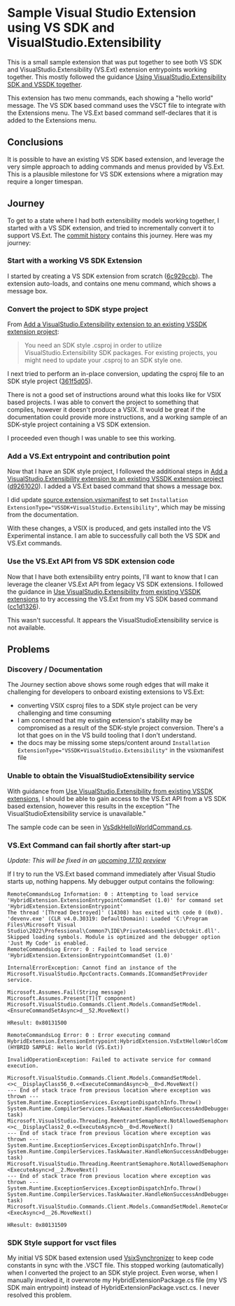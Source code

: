 # Sample Visual Studio Extension using VS SDK and VisualStudio.Extensibility

This is a small sample extension that was put together to see both VS SDK and VisualStudio.Extensibility (VS.Ext) extension entrypoints working together. This mostly followed the guidance [Using VisualStudio.Extensibility SDK and VSSDK together](https://learn.microsoft.com/en-us/visualstudio/extensibility/visualstudio.extensibility/get-started/in-proc-extensions?view=vs-2022).

This extension has two menu commands, each showing a "hello world" message. The VS SDK based command uses the VSCT file to integrate with the Extensions menu. The VS.Ext based command self-declares that it is added to the Extensions menu.

## Conclusions

It is possible to have an existing VS SDK based extension, and leverage the very simple approach to adding commands and menus provided by VS.Ext. This is a plausible milestone for VS SDK extensions where a migration may require a longer timespan.

## Journey

To get to a state where I had both extensibility models working together, I started with a VS SDK extension, and tried to incrementally convert it to support VS.Ext. The [commit history](https://github.com/awschristou/VsSampleHybridExtension/commits/main/) contains this journey. Here was my journey:

### Start with a working VS SDK Extension

I started by creating a VS SDK extension from scratch ([6c929ccb](https://github.com/awschristou/VsSampleHybridExtension/commit/6c929ccb51682fa8e7601a7318226a26db44a93d)). The extension auto-loads, and contains one menu command, which shows a message box.

### Convert the project to SDK stype project

From [Add a VisualStudio.Extensibility extension to an existing VSSDK extension project](https://learn.microsoft.com/en-us/visualstudio/extensibility/visualstudio.extensibility/get-started/in-proc-extensions?view=vs-2022#add-a-visualstudioextensibility-extension-to-an-existing-vssdk-extension-project):

> You need an SDK style .csproj in order to utilize VisualStudio.Extensibility SDK packages. For existing projects, you might need to update your .csproj to an SDK style one.

I next tried to perform an in-place conversion, updating the csproj file to an SDK style project ([361f5d05](https://github.com/awschristou/VsSampleHybridExtension/commit/361f5d0513135d5782a94cc1bb1d6d4ca61ecf65)).

There is not a good set of instructions around what this looks like for VSIX based projects. I was able to convert the project to something that compiles, however it doesn't produce a VSIX. It would be great if the documentation could provide more instructions, and a working sample of an SDK-style project containing a VS SDK extension.

I proceeded even though I was unable to see this working.

### Add a VS.Ext entrypoint and contribution point

Now that I have an SDK style project, I followed the additional steps in [Add a VisualStudio.Extensibility extension to an existing VSSDK extension project](https://learn.microsoft.com/en-us/visualstudio/extensibility/visualstudio.extensibility/get-started/in-proc-extensions?view=vs-2022#add-a-visualstudioextensibility-extension-to-an-existing-vssdk-extension-project) ([d9261020](https://github.com/awschristou/VsSampleHybridExtension/commit/d9261020c4be3ba562194eb2ba15f2e86011f704)). I added a VS.Ext based command that shows a message box.

I did update [source.extension.vsixmanifest](https://github.com/awschristou/VsSampleHybridExtension/commit/d9261020c4be3ba562194eb2ba15f2e86011f704#diff-d2938df1c5b2f08648372307c3f5905d57b4fc599ffd26d287018baf6627784fR8) to set `Installation ExtensionType="VSSDK+VisualStudio.Extensibility"`, which may be missing from the documentation.

With these changes, a VSIX is produced, and gets installed into the VS Experimental instance. I am able to successfully call both the VS SDK and VS.Ext commands.

### Use the VS.Ext API from VS SDK extension code

Now that I have both extensibility entry points, I'll want to know that I can leverage the cleaner VS.Ext API from legacy VS SDK extensions. I followed the guidance in [Use VisualStudio.Extensibility from existing VSSDK extensions](https://learn.microsoft.com/en-us/visualstudio/extensibility/visualstudio.extensibility/get-started/in-proc-extensions?view=vs-2022#use-visualstudioextensibility-from-existing-vssdk-extensions) to try accessing the VS.Ext from my VS SDK based command ([cc1d1326](https://github.com/awschristou/VsSampleHybridExtension/commit/cc1d1326ff1eed78200b5aadc8fad82e096bb786)).

This wasn't successful. It appears the VisualStudioExtensibility service is not available.

## Problems

### Discovery / Documentation

The Journey section above shows some rough edges that will make it challenging for developers to onboard existing extensions to VS.Ext:

- converting VSIX csproj files to a SDK style project can be very challenging and time consuming
- I am concerned that my existing extension's stability may be compromised as a result of the SDK-style project conversion. There's a lot that goes on in the VS build tooling that I don't understand.
- the docs may be missing some steps/content around `Installation ExtensionType="VSSDK+VisualStudio.Extensibility"` in the vsixmanifest file

### Unable to obtain the VisualStudioExtensibility service

With guidance from [Use VisualStudio.Extensibility from existing VSSDK extensions](https://learn.microsoft.com/en-us/visualstudio/extensibility/visualstudio.extensibility/get-started/in-proc-extensions?view=vs-2022#use-visualstudioextensibility-from-existing-vssdk-extensions), I should be able to gain access to the VS.Ext API from a VS SDK based extension, however this results in the exception "The VisualStudioExtensibility service is unavailable."

The sample code can be seen in [VsSdkHelloWorldCommand.cs](https://github.com/awschristou/VsSampleHybridExtension/commit/cc1d1326ff1eed78200b5aadc8fad82e096bb786#diff-d54a7b54fc8535f87c248ffbd8fc2c45d371792a79b37c81eb23f1d36c399b14R104).

### VS.Ext Command can fail shortly after start-up

_Update: This will be fixed in an [upcoming 17.10 preview](https://github.com/microsoft/VSExtensibility/issues/350)_

If I try to run the VS.Ext based command immediately after Visual Studio starts up, nothing happens. My debugger output contains the following:

```
RemoteCommandsLog Information: 0 : Attempting to load service 'HybridExtension.ExtensionEntrypointCommandSet (1.0)' for command set 'HybridExtension.ExtensionEntrypoint'
The thread '[Thread Destroyed]' (14308) has exited with code 0 (0x0).
'devenv.exe' (CLR v4.0.30319: DefaultDomain): Loaded 'C:\Program Files\Microsoft Visual Studio\2022\Professional\Common7\IDE\PrivateAssemblies\Octokit.dll'. Skipped loading symbols. Module is optimized and the debugger option 'Just My Code' is enabled.
RemoteCommandsLog Error: 0 : Failed to load service 'HybridExtension.ExtensionEntrypointCommandSet (1.0)'

InternalErrorException: Cannot find an instance of the Microsoft.VisualStudio.RpcContracts.Commands.ICommandSetProvider service.

Microsoft.Assumes.Fail(String message)
Microsoft.Assumes.Present[T](T component)
Microsoft.VisualStudio.Commands.Client.Models.CommandSetModel.<EnsureCommandSetAsync>d__52.MoveNext()

HResult: 0x80131500

RemoteCommandsLog Error: 0 : Error executing command HybridExtension.ExtensionEntrypoint:HybridExtension.VsExtHelloWorldCommand (HYBRID SAMPLE: Hello World (VS.Ext))

InvalidOperationException: Failed to activate service for command execution.

Microsoft.VisualStudio.Commands.Client.Models.CommandSetModel.<>c__DisplayClass56_0.<<ExecuteCommandAsync>b__0>d.MoveNext()
--- End of stack trace from previous location where exception was thrown ---
System.Runtime.ExceptionServices.ExceptionDispatchInfo.Throw()
System.Runtime.CompilerServices.TaskAwaiter.HandleNonSuccessAndDebuggerNotification(Task task)
Microsoft.VisualStudio.Threading.ReentrantSemaphore.NotAllowedSemaphore.<>c__DisplayClass2_0.<<ExecuteAsync>b__0>d.MoveNext()
--- End of stack trace from previous location where exception was thrown ---
System.Runtime.ExceptionServices.ExceptionDispatchInfo.Throw()
System.Runtime.CompilerServices.TaskAwaiter.HandleNonSuccessAndDebuggerNotification(Task task)
Microsoft.VisualStudio.Threading.ReentrantSemaphore.NotAllowedSemaphore.<ExecuteAsync>d__2.MoveNext()
--- End of stack trace from previous location where exception was thrown ---
System.Runtime.ExceptionServices.ExceptionDispatchInfo.Throw()
System.Runtime.CompilerServices.TaskAwaiter.HandleNonSuccessAndDebuggerNotification(Task task)
Microsoft.VisualStudio.Commands.Client.Models.CommandSetModel.RemoteCommandModel.<ExecAsync>d__26.MoveNext()

HResult: 0x80131509
```

### SDK Style support for vsct files

My initial VS SDK based extension used [VsixSynchronizer](https://marketplace.visualstudio.com/items?itemName=MadsKristensen.VsixSynchronizer) to keep code constants in sync with the .VSCT file. This stopped working (automatically) when I converted the project to an SDK style project. Even worse, when I manually invoked it, it overwrote my HybridExtensionPackage.cs file (my VS SDK main entrypoint) instead of HybridExtensionPackage.vsct.cs. I never resolved this problem.
